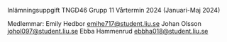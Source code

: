 Inlämningsuppgift TNGD46 Grupp 11
Vårtermin 2024 (Januari-Maj 2024)

Medlemmar:
Emily Hedbor      emihe717@student.liu.se
Johan Olsson      johol097@student.liu.se
Ebba Hammenrud    ebbha018@student.liu.se
